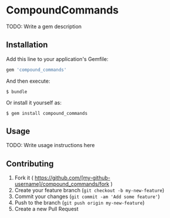 # CompoundCommands

TODO: Write a gem description

## Installation

Add this line to your application's Gemfile:

```ruby
gem 'compound_commands'
```

And then execute:

    $ bundle

Or install it yourself as:

    $ gem install compound_commands

## Usage

TODO: Write usage instructions here

## Contributing

1. Fork it ( https://github.com/[my-github-username]/compound_commands/fork )
2. Create your feature branch (`git checkout -b my-new-feature`)
3. Commit your changes (`git commit -am 'Add some feature'`)
4. Push to the branch (`git push origin my-new-feature`)
5. Create a new Pull Request
